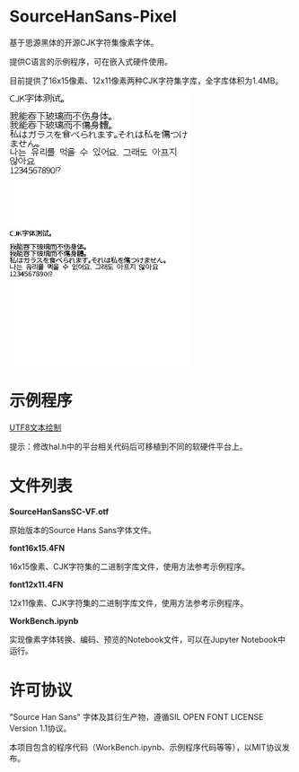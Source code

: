 # SourceHanSans-Pixel

基于思源黑体的开源CJK字符集像素字体。

提供C语言的示例程序，可在嵌入式硬件使用。

目前提供了16x15像素、12x11像素两种CJK字符集字库，全字库体积为1.4MB。

![demo](demo/16.png)
![demo](demo/12.png)

# 示例程序

[UTF8文本绘制](https://github.com/44670/SourceHanSans-Pixel/tree/main/examples/C)

提示：修改hal.h中的平台相关代码后可移植到不同的软硬件平台上。

# 文件列表

**SourceHanSansSC-VF.otf**

  原始版本的Source Hans Sans字体文件。

**font16x15.4FN**

  16x15像素、CJK字符集的二进制字库文件，使用方法参考示例程序。

**font12x11.4FN**

  12x11像素、CJK字符集的二进制字库文件，使用方法参考示例程序。
  
**WorkBench.ipynb**

  实现像素字体转换、编码、预览的Notebook文件，可以在Jupyter Notebook中运行。



# 许可协议

"Source Han Sans" 字体及其衍生产物，遵循SIL OPEN FONT LICENSE Version 1.1协议。

本项目包含的程序代码（WorkBench.ipynb、示例程序代码等等），以MIT协议发布。
